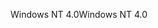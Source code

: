 <span data-ttu-id="f8dbc-101">Windows NT 4.0</span><span class="sxs-lookup"><span data-stu-id="f8dbc-101">Windows NT 4.0</span></span>